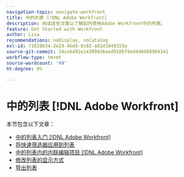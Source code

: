 ```yaml
---
navigation-topic: navigate-workfront
title: 中的列表 [!DNL Adobe Workfront]
description: 阅读这些文章以了解如何使用Adobe Workfront中的列表。
feature: Get Started with Workfront
author: Lisa
recommendations: noDisplay, noCatalog
exl-id: 71819834-2e2d-4bdd-8c82-a01d2849355e
source-git-commit: 34ce6492e14399926aed910bf9ed4d8688904341
workflow-type: tm+mt
source-wordcount: '49'
ht-degree: 0%

---
```


# 中的列表 [!DNL Adobe Workfront]

本节包含以下文章：

* [中的列表入门 [!DNL Adobe Workfront]](../../../workfront-basics/navigate-workfront/use-lists/view-items-in-a-list.md)
* [将快速筛选器应用到列表](../../../workfront-basics/navigate-workfront/use-lists/apply-quick-filter-list.md)
* [中的列表内的内联编辑项目 [!DNL Adobe Workfront]](../../../workfront-basics/navigate-workfront/use-lists/inline-edit-objects.md)
* [修改列表的显示方式](../../../workfront-basics/navigate-workfront/use-lists/modify-list-display.md)
* [导出列表](../../../workfront-basics/navigate-workfront/use-lists/export-lists.md)
